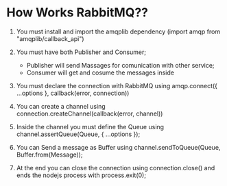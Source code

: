 # How Works RabbitMQ??

1. You must install and import the amqplib dependency (import amqp from "amqplib/callback_api")

2. You must have both Publisher and Consumer;
    - Publisher will send Massages for comunication with other service;
    - Consumer will get and cosume the messages inside 

3. You must declare the connection with RabbitMQ using amqp.connect({ ...options }, callback(error, connection))

4. You can create a channel using connection.createChannel(callback(error, channel))

5. Inside the channel you must define the Queue using channel.assertQueue(Queue, { ...options });

6. You can Send a message as Buffer using channel.sendToQueue(Queue, Buffer.from(Message));

7. At the end you can close the connection using connection.close() and ends the nodejs process with process.exit(0);